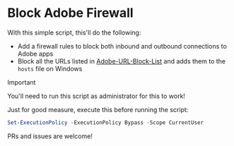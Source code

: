 # Block Adobe Firewall

With this simple script, this'll do the following:

- Add a firewall rules to block both inbound and outbound connections to Adobe apps
- Block all the URLs listed in [Adobe-URL-Block-List](https://github.com/Ruddernation-Designs/Adobe-URL-Block-List) and adds them to the `hosts` file on Windows

> [!IMPORTANT]
> You'll need to run this script as administrator for this to work!

Just for good measure, execute this before running the script:

```ps1
Set-ExecutionPolicy -ExecutionPolicy Bypass -Scope CurrentUser
```

PRs and issues are welcome!
